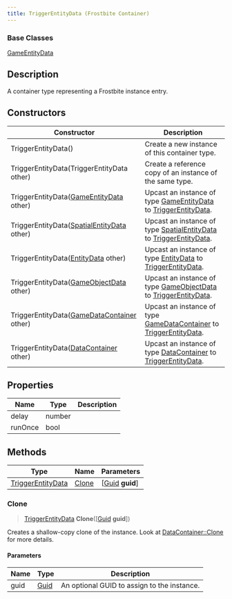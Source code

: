 ```yaml
---
title: TriggerEntityData (Frostbite Container)
---
```

### Base Classes

[GameEntityData](GameEntityData)

## Description

A container type representing a Frostbite instance entry.

## Constructors

| Constructor                                                                  | Description                                                                                                               |
| ---------------------------------------------------------------------------- | ------------------------------------------------------------------------------------------------------------------------- |
| TriggerEntityData()                                                          | Create a new instance of this container type.                                                                             |
| TriggerEntityData(TriggerEntityData other)                                   | Create a reference copy of an instance of the same type.                                                                  |
| TriggerEntityData([GameEntityData](GameEntityData) other)                    | Upcast an instance of type [GameEntityData](GameEntityData) to [TriggerEntityData](TriggerEntityData).                    |
| TriggerEntityData([SpatialEntityData](SpatialEntityData) other)              | Upcast an instance of type [SpatialEntityData](SpatialEntityData) to [TriggerEntityData](TriggerEntityData).              |
| TriggerEntityData([EntityData](EntityData) other)                            | Upcast an instance of type [EntityData](EntityData) to [TriggerEntityData](TriggerEntityData).                            |
| TriggerEntityData([GameObjectData](GameObjectData) other)                    | Upcast an instance of type [GameObjectData](GameObjectData) to [TriggerEntityData](TriggerEntityData).                    |
| TriggerEntityData([GameDataContainer](GameDataContainer) other)              | Upcast an instance of type [GameDataContainer](GameDataContainer) to [TriggerEntityData](TriggerEntityData).              |
| TriggerEntityData([DataContainer](/vext/ref/cls/shr/datacontainer) other) | Upcast an instance of type [DataContainer](/vext/ref/cls/shr/datacontainer) to [TriggerEntityData](TriggerEntityData). |

## Properties

| Name    | Type   | Description |
| ------- | ------ | ----------- |
| delay   | number |             |
| runOnce | bool   |             |

## Methods

| Type                                   | Name            | Parameters                                     |
| -------------------------------------- | --------------- | ---------------------------------------------- |
| [TriggerEntityData](TriggerEntityData) | [Clone](#clone) | \[[Guid](/vext/ref/cls/shr/guid) **guid**\] |

### Clone

> [TriggerEntityData](TriggerEntityData) **Clone**(\[[Guid](/vext/ref/cls/shr/guid) **guid**\])

Creates a shallow-copy clone of the instance. Look at [DataContainer::Clone](/vext/ref/cls/shr/datacontainer#clone) for more details.

#### Parameters

| Name | Type         | Description                                 |
| ---- | ------------ | ------------------------------------------- |
| guid | [Guid](Guid) | An optional GUID to assign to the instance. |
